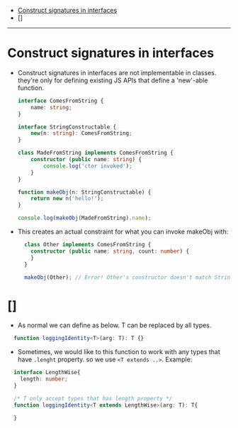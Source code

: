 * [Construct signatures in interfaces](#construct-signatures-in-interfaces)
* [\[<T extends Lengthwise>\]](#t-extends-lengthwise)
----

# Construct signatures in interfaces
- Construct signatures in interfaces are not implementable in classes. they're only for defining existing JS APIs that define a 'new'-able function.
  ```Typescript
  interface ComesFromString {
      name: string;
  }

  interface StringConstructable {
      new(n: string): ComesFromString;
  }

  class MadeFromString implements ComesFromString {
      constructor (public name: string) {
          console.log('ctor invoked');
      }
  }

  function makeObj(n: StringConstructable) {
      return new n('hello!');
  }

  console.log(makeObj(MadeFromString).name);
  ```
- This creates an actual constraint for what you can invoke makeObj with:
  ```Typescript
    class Other implements ComesFromString {
      constructor (public name: string, count: number) {
      }
    }

    makeObj(Other); // Error! Other's constructor doesn't match StringConstructable
  ```

# [<T extends OtherType>]
- As normal we can define as below. T can be replaced by all types.
```typescript
  function loggingIdentity<T>(arg: T): T {}
```
- Sometimes, we would like to this function to work with any types that have `.lenght` property. so we use `<T extends ..>`. Example:
```typescript
  interface LengthWise{
    length: number;
  }

  /* T only accept types that has length property */
  function loggingIdentity<T extends LengthWise>(arg: T): T{

  }
```
